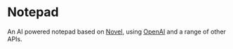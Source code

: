 # Notepad

An AI powered notepad based on [Novel](novel.sh), using [OpenAI](https://openai.com) and a range of other APIs.

